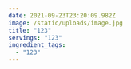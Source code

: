 ```yaml
---
date: 2021-09-23T23:20:09.982Z
image: /static/uploads/image.jpg
title: "123"
servings: "123"
ingredient_tags:
  - "123"
---
```

